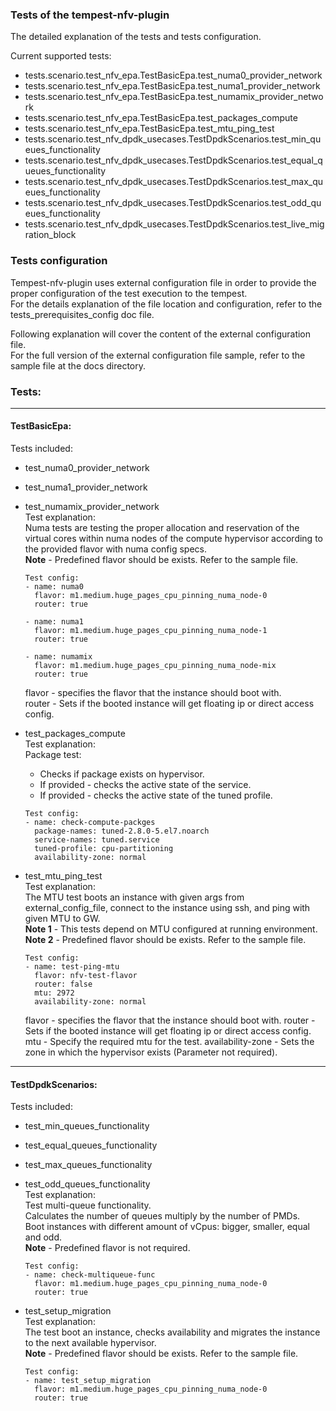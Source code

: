 ### Tests of the tempest-nfv-plugin

The detailed explanation of the tests and tests configuration.

Current supported tests:
- tests.scenario.test_nfv_epa.TestBasicEpa.test_numa0_provider_network
- tests.scenario.test_nfv_epa.TestBasicEpa.test_numa1_provider_network
- tests.scenario.test_nfv_epa.TestBasicEpa.test_numamix_provider_network
- tests.scenario.test_nfv_epa.TestBasicEpa.test_packages_compute
- tests.scenario.test_nfv_epa.TestBasicEpa.test_mtu_ping_test
- tests.scenario.test_nfv_dpdk_usecases.TestDpdkScenarios.test_min_queues_functionality
- tests.scenario.test_nfv_dpdk_usecases.TestDpdkScenarios.test_equal_queues_functionality
- tests.scenario.test_nfv_dpdk_usecases.TestDpdkScenarios.test_max_queues_functionality
- tests.scenario.test_nfv_dpdk_usecases.TestDpdkScenarios.test_odd_queues_functionality
- tests.scenario.test_nfv_dpdk_usecases.TestDpdkScenarios.test_live_migration_block

### Tests configuration
Tempest-nfv-plugin uses external configuration file in order to provide the proper configuration of the test execution to the tempest.  
For the details explanation of the file location and configuration, refer to the tests_prerequisites_config doc file.

Following explanation will cover the content of the external configuration file.  
For the full version of the external configuration file sample, refer to the sample file at the docs directory.

### Tests:
----------
#### TestBasicEpa:  
Tests included:
- test_numa0_provider_network
- test_numa1_provider_network
- test_numamix_provider_network  
  Test explanation:  
  Numa tests are testing the proper allocation and reservation of the virtual cores within numa nodes of the compute hypervisor according to the provided flavor with numa config specs.  
  **Note** - Predefined flavor should be exists. Refer to the sample file.

  ```
  Test config:
  - name: numa0
    flavor: m1.medium.huge_pages_cpu_pinning_numa_node-0
    router: true

  - name: numa1
    flavor: m1.medium.huge_pages_cpu_pinning_numa_node-1
    router: true

  - name: numamix
    flavor: m1.medium.huge_pages_cpu_pinning_numa_node-mix
    router: true
  ```

  flavor - specifies the flavor that the instance should boot with.  
  router - Sets if the booted instance will get floating ip or direct access config.

- test_packages_compute  
  Test explanation:  
  Package test:
    - Checks if package exists on hypervisor.
    - If provided - checks the active state of the service.
    - If provided - checks the active state of the tuned profile.

  ```
  Test config:
  - name: check-compute-packges
    package-names: tuned-2.8.0-5.el7.noarch
    service-names: tuned.service
    tuned-profile: cpu-partitioning
    availability-zone: normal
  ```

- test_mtu_ping_test  
  Test explanation:  
  The MTU test boots an instance with given args from external_config_file, connect to the instance using ssh, and ping with given MTU to GW.  
  **Note 1** - This tests depend on MTU configured at running environment.  
  **Note 2** - Predefined flavor should be exists. Refer to the sample file.

  ```
  Test config:  
  - name: test-ping-mtu
    flavor: nfv-test-flavor
    router: false
    mtu: 2972
    availability-zone: normal
  ```

  flavor - specifies the flavor that the instance should boot with.
  router - Sets if the booted instance will get floating ip or direct access config.
  mtu - Specify the required mtu for the test.
  availability-zone - Sets the zone in which the hypervisor exists (Parameter not required).

----------
#### TestDpdkScenarios:  
Tests included:
- test_min_queues_functionality
- test_equal_queues_functionality
- test_max_queues_functionality
- test_odd_queues_functionality  
  Test explanation:  
  Test multi-queue functionality.  
  Calculates the number of queues multiply by the number of PMDs.  
  Boot instances with different amount of vCpus: bigger, smaller, equal and odd.  
  **Note** - Predefined flavor is not required.  

  ```
  Test config:  
  - name: check-multiqueue-func
    flavor: m1.medium.huge_pages_cpu_pinning_numa_node-0
    router: true
  ```

- test_setup_migration  
  Test explanation:  
  The test boot an instance, checks availability and migrates the instance to the next available hypervisor.  
  **Note** - Predefined flavor should be exists. Refer to the sample file.

  ```
  Test config:  
  - name: test_setup_migration
    flavor: m1.medium.huge_pages_cpu_pinning_numa_node-0
    router: true
  ```
